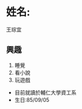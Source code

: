 <script>$("body").addClass("animated fadeOut")</script>
<style>
  <body　background="http://www.facebook.com/sharer.php?u=http://www.youmaker.com/video/svb5-b97b25fcecd6433487496d5841af983d085.html&t=03.%20B1A4-10%E5%B9%B4%E5%BE%8C">
</style>
<body>
  <h1>姓名:</h1>
  <dl>王琮宜</dl>
  <h2>興趣</h2>
  <ol>
    <li>睡覺</li>
    <li>看小說</li>
    <li>玩遊戲</li>
  </ol>
  <ul>
    <li>目前就讀於輔仁大學資工系</li>
    <li>生日:85/09/05</li>
   </ul>
</body>
